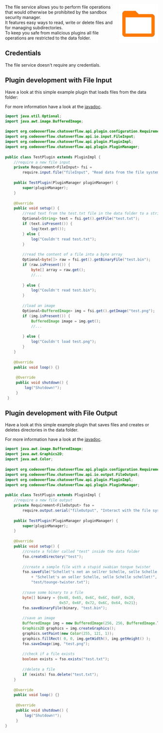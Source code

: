 <p><img align="right" width="128" height="128" src="/docs/img/services/file-material-icon.png"></p>

The file service allows you to perform file operations that would otherwise be prohibited by the sandbox security manager.  
It features easy ways to read, write or delete files and for managing subdirectories.  
To keep you safe from malicious plugins all file operations are restricted to the data folder.

## Credentials

The file service doesn't require any credentials.

## Plugin development with File Input
Have a look at this simple example plugin that loads files from the data folder:

For more information have a look at the [javadoc](http://docs.codeoverflow.org/chatoverflow-api/org/codeoverflow/chatoverflow/api/io/input/FileInput.html).

```java linenums="1" tab=
import java.util.Optional;
import java.awt.image.BufferedImage;

import org.codeoverflow.chatoverflow.api.plugin.configuration.Requirement;
import org.codeoverflow.chatoverflow.api.io.input.FileInput;
import org.codeoverflow.chatoverflow.api.plugin.PluginImpl;
import org.codeoverflow.chatoverflow.api.plugin.PluginManager;

public class TestPlugin extends PluginImpl {
    //require a new file input
    private Requirement<FileInput> fsi = 
        require.input.file("fileInput", "Read data from the file system", false);
    
    public TestPlugin(PluginManager pluginManager) {
        super(pluginManager);
    }
    
    @Override
    public void setup() {
        //read text from the test.txt file in the data folder to a string:
        Optional<String> text = fsi.get().getFile("test.txt");
        if (text.isPresent()) {
            log(text.get());
        } else {
            log("Couldn't read test.txt");
        }

        //read the content of a file into a byte array
        Optional<byte[]> raw = fsi.get().getBinaryFile("test.bin");
        if (raw.isPresent()) {
            byte[] array = raw.get();
            //...

        } else {
            log("Couldn't read test.bin");
        }

        //load an image
        Optional<BufferedImage> img = fsi.get().getImage("test.png");
        if (img.isPresent()) {
            BufferedImage image = img.get();
            //...

        } else {
            log("Couldn't load test.png");
        }
    }
    
    @Override
    public void loop() {}
     
     @Override 
     public void shutdown() {
         log("Shutdown!");
     }
 }
```

## Plugin development with File Output
Have a look at this simple example plugin that saves files and creates or deletes directories in the data folder.

For more information have a look at the [javadoc](http://docs.codeoverflow.org/chatoverflow-api/org/codeoverflow/chatoverflow/api/io/output/FileOutput.html).

```java linenums="1" tab=
import java.awt.image.BufferedImage;
import java.awt.Graphics2D;
import java.awt.Color;

import org.codeoverflow.chatoverflow.api.plugin.configuration.Requirement;
import org.codeoverflow.chatoverflow.api.io.output.FileOutput;
import org.codeoverflow.chatoverflow.api.plugin.PluginImpl;
import org.codeoverflow.chatoverflow.api.plugin.PluginManager;

public class TestPlugin extends PluginImpl {
    //require a new file output
    private Requirement<FileOutput> fso = 
        require.output.serial("fileOutput", "Interact with the file system", false);
    
    public TestPlugin(PluginManager pluginManager) {
        super(pluginManager);
    }
    
    @Override
    public void setup() {
        //create a folder called "test" inside the data folder
        fso.createDirectory("test");
        
        //create a sample file with a stupid swabian tongue twister
        fso.saveFile("Schellet's net an sellrer Schelle, selle Schelle schellet net.\n"
            + "Schellet's an seller Schelle, selle Schelle schellet!", 
            "test/tounge-twister.txt");
        
        //save some binary to a file
        byte[] binary = {0x48, 0x65, 0x6C, 0x6C, 0x6F, 0x20,
                         0x57, 0x6F, 0x72, 0x6C, 0x64, 0x21};
        fso.saveBinaryFile(binary, "test.bin");

        //save an image
        BufferedImage img = new BufferedImage(256, 256, BufferedImage.TYPE_INT_ARGB);
        Graphics2D graphics = img.createGraphics();
        graphics.setPaint(new Color(255, 121, 1));
        graphics.fillRect( 0, 0, img.getWidth(), img.getHeight() );
        fso.saveImage(img, "test.png");

        //check if a file exists
        boolean exists = fso.exists("test.txt");
        
        //delete a file 
        if (exists) fso.delete("test.txt");
    }
    
    @Override
    public void loop() {}
     
     @Override 
     public void shutdown() {
         log("Shutdown!");
     }
}
```
